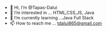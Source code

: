 - 👋 Hi, I’m @Tapas-Dalui
- 👀 I’m interested in ... HTML,CSS,JS, Java
- 🌱 I’m currently learning ...Java Full Stack
- 📫 How to reach me ... tdalui865@gmail.com


<!---
Tapas-Dalui/Tapas-Dalui is a ✨ special ✨ repository because its `README.md` (this file) appears on your GitHub profile.
You can click the Preview link to take a look at your changes.
--->
